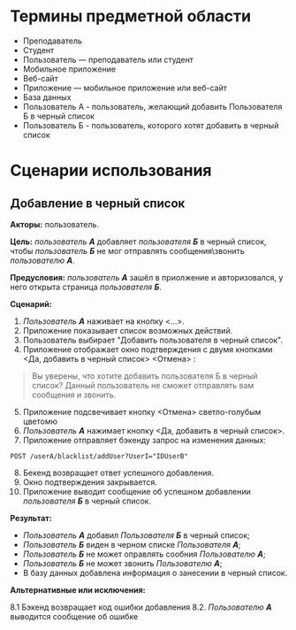 # Термины предметной области

- Преподаватель
- Студент
- Пользователь — преподаватель или студент
- Мобильное приложение
- Веб-сайт
- Приложение — мобильное приложение или веб-сайт
- База данных
- Пользователь А - пользователь, желающий добавить Пользователя Б в черный список
- Пользователь Б - пользователь, которого хотят добавить в черный список

# Сценарии использования

## Добавление в черный список

**Акторы:** пользователь.

**Цель:** *пользователь **A***  добавляет *пользователя **Б*** в черный список, чтобы *пользователь **Б*** не мог отправлять сообщения\звонить *пользователю **А***.

**Предусловия:** *пользователь **А*** зашёл в приолжение и авторизовался, у него открыта страница *пользователя **Б***.


**Сценарий:**

1. *Пользователь **А*** наживает на кнопку <...>.
2. Приложение показывает список возможных действий.
3. Пользователь выбирает "Добавить пользователя в черный список".
4. Приложение отображает окно подтверждения с двумя кнопками <Да, добавить в черный список> <Отмена> :

>Вы уверены, что хотите добавить пользователя Б в черный список? Данный пользователь не сможет отправлять вам сообщения и звонить.

5. Приложение подсвечивает кнопку <Отмена> светло-голубым цветомю
6. *Пользователь **А*** нажимает кнопку <Да, добавить в черный список>.
7. Приложение отправляет бэкенду запрос на изменения данных:

```
POST /userA/blacklist/addUser?UserI="IDUserB"
```

8. Бекенд возвращает ответ успешного добавления.
9. Окно подтверждения закрывается.
10. Приложение выводит сообщение об успешном добавлении *пользователя **Б*** в черный список.

**Результат:**

- *Пользователь **А*** добавил *Пользователя **Б*** в черный список;
- *Пользователь **Б*** виден в черном списке *Пользователя **А***;
- *Пользователь **Б*** не может оправлять сообния *Пользователю **А***;
- *Пользователь **Б*** не может звонить *Пользователю **А***;
- В базу данных добавлена информация о занесении в черный список.

**Альтернативные или исключения:** 

8.1 Бэкенд возвращает код ошибки добавления
8.2. *Пользователю **А*** выводится сообщение об ошибке


